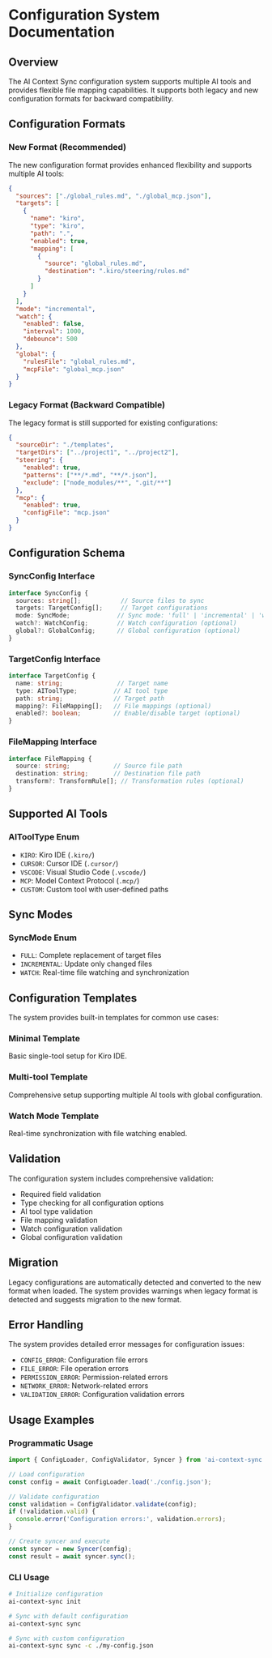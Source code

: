 # Configuration System Documentation

## Overview

The AI Context Sync configuration system supports multiple AI tools and provides flexible file mapping capabilities. It supports both legacy and new configuration formats for backward compatibility.

## Configuration Formats

### New Format (Recommended)

The new configuration format provides enhanced flexibility and supports multiple AI tools:

```json
{
  "sources": ["./global_rules.md", "./global_mcp.json"],
  "targets": [
    {
      "name": "kiro",
      "type": "kiro",
      "path": ".",
      "enabled": true,
      "mapping": [
        {
          "source": "global_rules.md",
          "destination": ".kiro/steering/rules.md"
        }
      ]
    }
  ],
  "mode": "incremental",
  "watch": {
    "enabled": false,
    "interval": 1000,
    "debounce": 500
  },
  "global": {
    "rulesFile": "global_rules.md",
    "mcpFile": "global_mcp.json"
  }
}
```

### Legacy Format (Backward Compatible)

The legacy format is still supported for existing configurations:

```json
{
  "sourceDir": "./templates",
  "targetDirs": ["../project1", "../project2"],
  "steering": {
    "enabled": true,
    "patterns": ["**/*.md", "**/*.json"],
    "exclude": ["node_modules/**", ".git/**"]
  },
  "mcp": {
    "enabled": true,
    "configFile": "mcp.json"
  }
}
```

## Configuration Schema

### SyncConfig Interface

```typescript
interface SyncConfig {
  sources: string[];           // Source files to sync
  targets: TargetConfig[];     // Target configurations
  mode: SyncMode;             // Sync mode: 'full' | 'incremental' | 'watch'
  watch?: WatchConfig;        // Watch configuration (optional)
  global?: GlobalConfig;      // Global configuration (optional)
}
```

### TargetConfig Interface

```typescript
interface TargetConfig {
  name: string;               // Target name
  type: AIToolType;          // AI tool type
  path: string;              // Target path
  mapping?: FileMapping[];   // File mappings (optional)
  enabled?: boolean;         // Enable/disable target (optional)
}
```

### FileMapping Interface

```typescript
interface FileMapping {
  source: string;            // Source file path
  destination: string;       // Destination file path
  transform?: TransformRule[]; // Transformation rules (optional)
}
```

## Supported AI Tools

### AIToolType Enum

- `KIRO`: Kiro IDE (`.kiro/`)
- `CURSOR`: Cursor IDE (`.cursor/`)
- `VSCODE`: Visual Studio Code (`.vscode/`)
- `MCP`: Model Context Protocol (`.mcp/`)
- `CUSTOM`: Custom tool with user-defined paths

## Sync Modes

### SyncMode Enum

- `FULL`: Complete replacement of target files
- `INCREMENTAL`: Update only changed files
- `WATCH`: Real-time file watching and synchronization

## Configuration Templates

The system provides built-in templates for common use cases:

### Minimal Template
Basic single-tool setup for Kiro IDE.

### Multi-tool Template
Comprehensive setup supporting multiple AI tools with global configuration.

### Watch Mode Template
Real-time synchronization with file watching enabled.

## Validation

The configuration system includes comprehensive validation:

- Required field validation
- Type checking for all configuration options
- AI tool type validation
- File mapping validation
- Watch configuration validation
- Global configuration validation

## Migration

Legacy configurations are automatically detected and converted to the new format when loaded. The system provides warnings when legacy format is detected and suggests migration to the new format.

## Error Handling

The system provides detailed error messages for configuration issues:

- `CONFIG_ERROR`: Configuration file errors
- `FILE_ERROR`: File operation errors
- `PERMISSION_ERROR`: Permission-related errors
- `NETWORK_ERROR`: Network-related errors
- `VALIDATION_ERROR`: Configuration validation errors

## Usage Examples

### Programmatic Usage

```typescript
import { ConfigLoader, ConfigValidator, Syncer } from 'ai-context-sync';

// Load configuration
const config = await ConfigLoader.load('./config.json');

// Validate configuration
const validation = ConfigValidator.validate(config);
if (!validation.valid) {
  console.error('Configuration errors:', validation.errors);
}

// Create syncer and execute
const syncer = new Syncer(config);
const result = await syncer.sync();
```

### CLI Usage

```bash
# Initialize configuration
ai-context-sync init

# Sync with default configuration
ai-context-sync sync

# Sync with custom configuration
ai-context-sync sync -c ./my-config.json
```